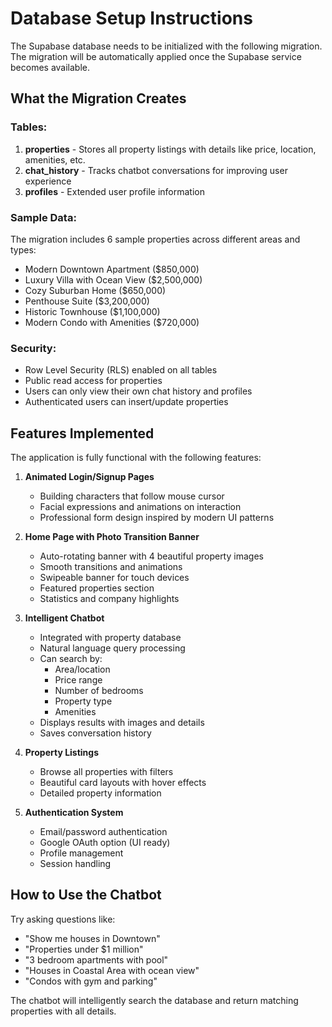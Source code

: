 # Database Setup Instructions

The Supabase database needs to be initialized with the following migration. The migration will be automatically applied once the Supabase service becomes available.

## What the Migration Creates

### Tables:
1. **properties** - Stores all property listings with details like price, location, amenities, etc.
2. **chat_history** - Tracks chatbot conversations for improving user experience
3. **profiles** - Extended user profile information

### Sample Data:
The migration includes 6 sample properties across different areas and types:
- Modern Downtown Apartment ($850,000)
- Luxury Villa with Ocean View ($2,500,000)
- Cozy Suburban Home ($650,000)
- Penthouse Suite ($3,200,000)
- Historic Townhouse ($1,100,000)
- Modern Condo with Amenities ($720,000)

### Security:
- Row Level Security (RLS) enabled on all tables
- Public read access for properties
- Users can only view their own chat history and profiles
- Authenticated users can insert/update properties

## Features Implemented

The application is fully functional with the following features:

1. **Animated Login/Signup Pages**
   - Building characters that follow mouse cursor
   - Facial expressions and animations on interaction
   - Professional form design inspired by modern UI patterns

2. **Home Page with Photo Transition Banner**
   - Auto-rotating banner with 4 beautiful property images
   - Smooth transitions and animations
   - Swipeable banner for touch devices
   - Featured properties section
   - Statistics and company highlights

3. **Intelligent Chatbot**
   - Integrated with property database
   - Natural language query processing
   - Can search by:
     - Area/location
     - Price range
     - Number of bedrooms
     - Property type
     - Amenities
   - Displays results with images and details
   - Saves conversation history

4. **Property Listings**
   - Browse all properties with filters
   - Beautiful card layouts with hover effects
   - Detailed property information

5. **Authentication System**
   - Email/password authentication
   - Google OAuth option (UI ready)
   - Profile management
   - Session handling

## How to Use the Chatbot

Try asking questions like:
- "Show me houses in Downtown"
- "Properties under $1 million"
- "3 bedroom apartments with pool"
- "Houses in Coastal Area with ocean view"
- "Condos with gym and parking"

The chatbot will intelligently search the database and return matching properties with all details.
